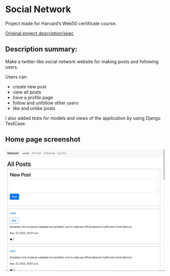 # Social Network

Project made for Harvard’s Web50 certificate course.

[Original project description/spec](https://cs50.harvard.edu/web/2020/projects/4/network/) 


## Description summary:

Make a twitter-like social network website for making posts and following users.

Users can:

- create new post
- view all posts
- have a profile page
- follow and unfollow other users
- like and unlike posts  

I also added tests for models and views of the application by using Django TestCase. 

## Home page screenshot
![all posts](allposts.jpg)